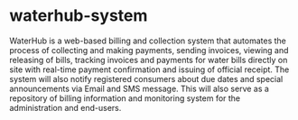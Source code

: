 # waterhub-system
WaterHub is a web-based billing and collection system that automates the process of collecting and making payments, sending invoices, viewing and releasing of bills, tracking invoices and payments for water bills directly on site with real-time payment confirmation and issuing of official receipt. The system will also notify registered consumers about due dates and special announcements via Email and SMS message. This will also serve as a repository of billing information and monitoring system for the administration and end-users.

